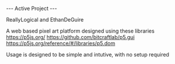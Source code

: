 --- Active Project ---

ReallyLogical and EthanDeGuire

A web based pixel art platform designed using these libraries
  https://p5js.org/
  https://github.com/bitcraftlab/p5.gui
  https://p5js.org/reference/#/libraries/p5.dom

Usage is designed to be simple and intutive, with no setup required
